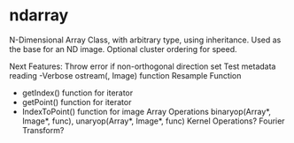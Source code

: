ndarray
=======

N-Dimensional Array Class, with arbitrary type, using inheritance. Used as the base for an ND image. Optional cluster ordering for speed.


Next Features:
Throw error if non-orthogonal direction set
Test metadata reading
-Verbose ostream(, Image) function
Resample Function
- getIndex() function for iterator
- getPoint() function for iterator
- IndexToPoint() function for image
Array Operations binaryop(Array*, Image*, func), unaryop(Array*, Image*, func)
Kernel Operations?
Fourier Transform? 
